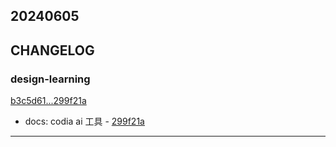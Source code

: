 ## 20240605

## CHANGELOG

### design-learning

[b3c5d61...299f21a](https://github.com/zhbhun/design-learning/compare/b3c5d61...299f21a)

* docs: codia ai 工具 - [299f21a](https://github.com/zhbhun/design-learning/commit/299f21aae349f1881fe76e4636ac502734d15096)

---

